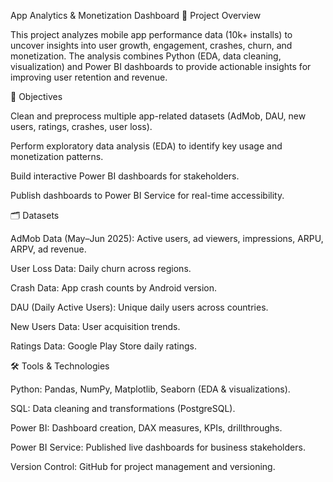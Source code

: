 App Analytics & Monetization Dashboard
📌 Project Overview

This project analyzes mobile app performance data (10k+ installs) to uncover insights into user growth, engagement, crashes, churn, and monetization.
The analysis combines Python (EDA, data cleaning, visualization) and Power BI dashboards to provide actionable insights for improving user retention and revenue.

🎯 Objectives

Clean and preprocess multiple app-related datasets (AdMob, DAU, new users, ratings, crashes, user loss).

Perform exploratory data analysis (EDA) to identify key usage and monetization patterns.

Build interactive Power BI dashboards for stakeholders.

Publish dashboards to Power BI Service for real-time accessibility.

🗂️ Datasets

AdMob Data (May–Jun 2025): Active users, ad viewers, impressions, ARPU, ARPV, ad revenue.

User Loss Data: Daily churn across regions.

Crash Data: App crash counts by Android version.

DAU (Daily Active Users): Unique daily users across countries.

New Users Data: User acquisition trends.

Ratings Data: Google Play Store daily ratings.

🛠️ Tools & Technologies

Python: Pandas, NumPy, Matplotlib, Seaborn (EDA & visualizations).

SQL: Data cleaning and transformations (PostgreSQL).

Power BI: Dashboard creation, DAX measures, KPIs, drillthroughs.

Power BI Service: Published live dashboards for business stakeholders.

Version Control: GitHub for project management and versioning.
